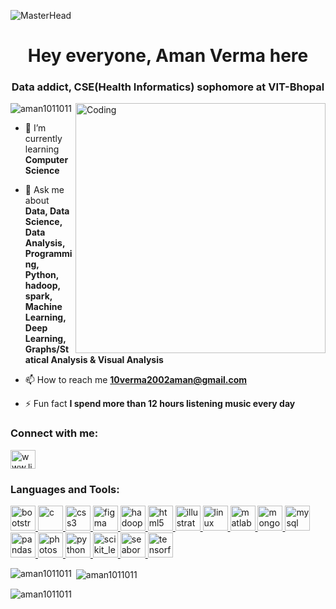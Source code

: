 ![MasterHead](https://thumbs.gfycat.com/BetterHandmadeGull-size_restricted.gif)
<h1 align="center">Hey everyone, Aman Verma here</h1>
<h3 align="center">Data addict, CSE(Health Informatics) sophomore at VIT-Bhopal</h3>
<img align="right" alt="Coding" width="400" src="https://i.pinimg.com/originals/e8/f4/53/e8f453469a3ec97ecd354df465d73913.gif">


<p align="left"> <img src="https://komarev.com/ghpvc/?username=aman1011011&label=Profile%20views&color=0e75b6&style=flat" alt="aman1011011" /> </p>

- 🌱 I’m currently learning **Computer Science**

- 💬 Ask me about **Data, Data Science, Data Analysis, Programming, Python, hadoop, spark, Machine Learning, Deep Learning, Graphs/Statical Analysis & Visual Analysis**

- 📫 How to reach me **10verma2002aman@gmail.com**

- ⚡ Fun fact **I spend more than 12 hours listening music every day**

<h3 align="left">Connect with me:</h3>
<p align="left">
<a href="https://linkedin.com/in/www.linkedin.com/in/aman-verma-7a7571227" target="blank"><img align="center" src="https://cdn-icons-png.flaticon.com/512/145/145807.png" alt="www.linkedin.com/in/aman-verma-7a7571227" height="30" width="40" /></a>
</p>

<h3 align="left">Languages and Tools:</h3>
<p align="left"> <a href="https://getbootstrap.com" target="_blank" rel="noreferrer"> <img src="https://img.icons8.com/color/512/bootstrap.png" alt="bootstrap" width="40" height="40"/> </a> <a href="https://www.cprogramming.com/" target="_blank" rel="noreferrer"> <img src="https://img.icons8.com/color/512/c-programming.png" alt="c" width="40" height="40"/> </a> <a href="https://www.w3schools.com/css/" target="_blank" rel="noreferrer"> <img src="https://img.icons8.com/color/512/css3.png" alt="css3" width="40" height="40"/> </a> <a href="https://www.figma.com/" target="_blank" rel="noreferrer"> <img src="https://www.vectorlogo.zone/logos/figma/figma-icon.svg" alt="figma" width="40" height="40"/> </a> <a href="https://hadoop.apache.org/" target="_blank" rel="noreferrer"> <img src="https://www.vectorlogo.zone/logos/apache_hadoop/apache_hadoop-icon.svg" alt="hadoop" width="40" height="40"/> </a> <a href="https://www.w3.org/html/" target="_blank" rel="noreferrer"> <img src="https://img.icons8.com/fluency/512/html-5.png" alt="html5" width="40" height="40"/> </a> <a href="https://www.adobe.com/in/products/illustrator.html" target="_blank" rel="noreferrer"> <img src="https://img.icons8.com/color/512/adobe-illustrator.png" alt="illustrator" width="40" height="40"/> </a> <a href="https://www.linux.org/" target="_blank" rel="noreferrer"> <img src="https://img.icons8.com/color/512/linux.png" alt="linux" width="40" height="40"/> </a> <a href="https://www.mathworks.com/" target="_blank" rel="noreferrer"> <img src="https://upload.wikimedia.org/wikipedia/commons/2/21/Matlab_Logo.png" alt="matlab" width="40" height="40"/> </a> <a href="https://www.mongodb.com/" target="_blank" rel="noreferrer"> <img src="https://img.icons8.com/color/512/mongodb.png" alt="mongodb" width="40" height="40"/> </a> <a href="https://www.mysql.com/" target="_blank" rel="noreferrer"> <img src="https://img.icons8.com/color/512/mysql-logo.png" alt="mysql" width="40" height="40"/> </a> <a href="https://pandas.pydata.org/" target="_blank" rel="noreferrer"> <img src="https://geo-python-site.readthedocs.io/en/latest/_images/pandas_logo.png" alt="pandas" width="40" height="40"/> </a> <a href="https://www.photoshop.com/en" target="_blank" rel="noreferrer"> <img src="https://img.icons8.com/color/512/adobe-photoshop.png" alt="photoshop" width="40" height="40"/> </a> <a href="https://www.python.org" target="_blank" rel="noreferrer"> <img src="https://img.icons8.com/color/512/python.png" alt="python" width="40" height="40"/> </a> <a href="https://scikit-learn.org/" target="_blank" rel="noreferrer"> <img src="https://upload.wikimedia.org/wikipedia/commons/0/05/Scikit_learn_logo_small.svg" alt="scikit_learn" width="40" height="40"/> </a> <a href="https://seaborn.pydata.org/" target="_blank" rel="noreferrer"> <img src="https://seaborn.pydata.org/_images/logo-mark-lightbg.svg" alt="seaborn" width="40" height="40"/> </a> <a href="https://www.tensorflow.org" target="_blank" rel="noreferrer"> <img src="https://www.vectorlogo.zone/logos/tensorflow/tensorflow-icon.svg" alt="tensorflow" width="40" height="40"/> </a> </p>

<p><img align="left" src="https://github-readme-stats.vercel.app/api/top-langs?username=aman1011011&show_icons=true&locale=en&layout=compact" alt="aman1011011" /></p>

<p>&nbsp;<img align="center" src="https://github-readme-stats.vercel.app/api?username=aman1011011&show_icons=true&locale=en" alt="aman1011011" /></p>

<p><img align="center" src="https://github-readme-streak-stats.herokuapp.com/?user=aman1011011&" alt="aman1011011" /></p>
